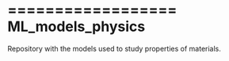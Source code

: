 ==================
ML_models_physics
==================

Repository with the models used to study properties of materials.
